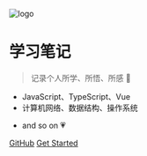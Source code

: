 ![logo](https://docsify.js.org/_media/icon.svg)

# 学习笔记

> 记录个人所学、所悟、所感 :feet:

* JavaScript、TypeScript、Vue
* 计算机网络、数据结构、操作系统
- and so on :heartpulse:

[GitHub](https://github.com/Wormhole-design/Learning-records.git)
[Get Started](README.md) 
